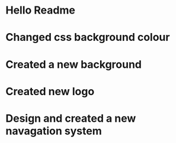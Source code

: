 # Hello Readme

# Changed css background colour

# Created a new background 

# Created new logo

# Design and created a new navagation system